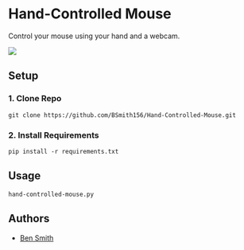 # Hand-Controlled Mouse
Control your mouse using your hand and a webcam.

<img src="https://imgur.com/a/1WtHH1q" width="auto" height="auto">

## Setup
### 1. Clone Repo
`git clone https://github.com/BSmith156/Hand-Controlled-Mouse.git`

### 2. Install Requirements
`pip install -r requirements.txt`

## Usage
`hand-controlled-mouse.py`

## Authors
* [Ben Smith](https://github.com/BSmith156)
